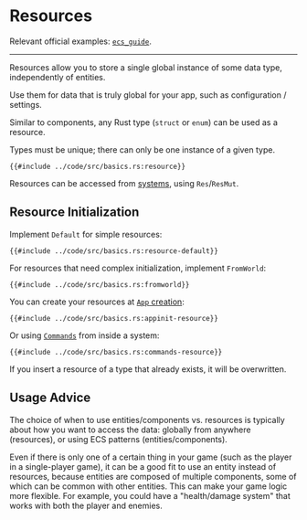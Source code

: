# Resources

Relevant official examples:
[`ecs_guide`](https://github.com/bevyengine/bevy/blob/latest/examples/ecs/ecs_guide.rs).

---

Resources allow you to store a single global instance of some data type,
independently of entities.

Use them for data that is truly global for your app, such as configuration
/ settings.

Similar to components, any Rust type (`struct` or `enum`) can be used as
a resource.

Types must be unique; there can only be one instance of a given type.

```rust,no_run,noplayground
{{#include ../code/src/basics.rs:resource}}
```

Resources can be accessed from [systems](./systems.md), using `Res`/`ResMut`.

## Resource Initialization

Implement `Default` for simple resources:

```rust,no_run,noplayground
{{#include ../code/src/basics.rs:resource-default}}
```

For resources that need complex initialization, implement `FromWorld`:

```rust,no_run,noplayground
{{#include ../code/src/basics.rs:fromworld}}
```

You can create your resources at [`App` creation](./app-builder.md):

```rust,no_run,noplayground
{{#include ../code/src/basics.rs:appinit-resource}}
```

Or using [`Commands`](./commands.md) from inside a system:

```rust,no_run,noplayground
{{#include ../code/src/basics.rs:commands-resource}}
```

If you insert a resource of a type that already exists, it will be overwritten.

## Usage Advice

The choice of when to use entities/components vs. resources is typically
about how you want to access the data: globally from anywhere (resources),
or using ECS patterns (entities/components).

Even if there is only one of a certain thing in your game (such as the
player in a single-player game), it can be a good fit to use an entity
instead of resources, because entities are composed of multiple components,
some of which can be common with other entities. This can make your game
logic more flexible.  For example, you could have a "health/damage system"
that works with both the player and enemies.
